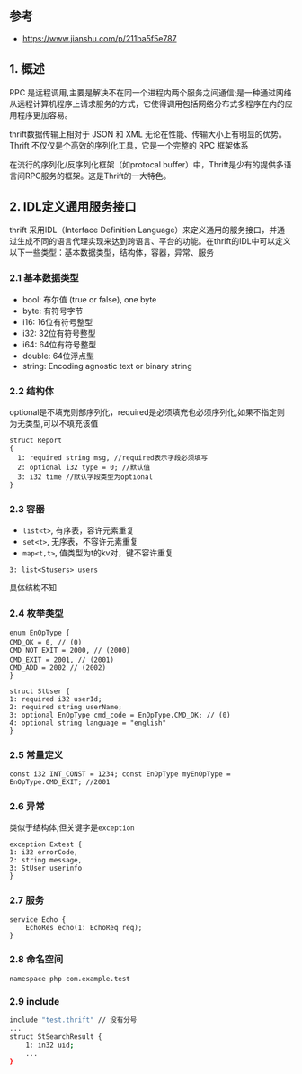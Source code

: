 ## 参考
- https://www.jianshu.com/p/211ba5f5e787

## 1. 概述
RPC 是远程调用,主要是解决不在同一个进程内两个服务之间通信;是一种通过网络从远程计算机程序上请求服务的方式，它使得调用包括网络分布式多程序在内的应用程序更加容易。  

thrift数据传输上相对于 JSON 和 XML 无论在性能、传输大小上有明显的优势。Thrift 不仅仅是个高效的序列化工具，它是一个完整的 RPC 框架体系   

在流行的序列化/反序列化框架（如protocal buffer）中，Thrift是少有的提供多语言间RPC服务的框架。这是Thrift的一大特色。  

## 2. IDL定义通用服务接口
thrift 采用IDL（Interface Definition Language）来定义通用的服务接口，并通过生成不同的语言代理实现来达到跨语言、平台的功能。在thrift的IDL中可以定义以下一些类型：基本数据类型，结构体，容器，异常、服务
### 2.1 基本数据类型
- bool: 布尔值 (true or false), one byte
- byte: 有符号字节
- i16: 16位有符号整型
- i32: 32位有符号整型
- i64: 64位有符号整型
- double: 64位浮点型
- string: Encoding agnostic text or binary string
### 2.2 结构体
optional是不填充则部序列化，required是必须填充也必须序列化,如果不指定则为无类型,可以不填充该值
```
struct Report
{
  1: required string msg, //required表示字段必须填写
  2: optional i32 type = 0; //默认值
  3: i32 time //默认字段类型为optional
}
```
### 2.3 容器
- `list<t>`, 有序表，容许元素重复
- `set<t>`, 无序表，不容许元素重复
- `map<t,t>`, 值类型为t的kv对，键不容许重复
```
3: list<Stusers> users
```
具体结构不知
### 2.4 枚举类型
```
enum EnOpType {
CMD_OK = 0, // (0) 　　
CMD_NOT_EXIT = 2000, // (2000)
CMD_EXIT = 2001, // (2001)  　　
CMD_ADD = 2002 // (2002)
}

struct StUser {
1: required i32 userId;
2: required string userName;
3: optional EnOpType cmd_code = EnOpType.CMD_OK; // (0)
4: optional string language = "english"
}
```
### 2.5 常量定义
```
const i32 INT_CONST = 1234; const EnOpType myEnOpType = EnOpType.CMD_EXIT; //2001
```
### 2.6 异常
类似于结构体,但关键字是`exception`
```
exception Extest {
1: i32 errorCode,
2: string message,
3: StUser userinfo
}
```
### 2.7 服务
```
service Echo {
    EchoRes echo(1: EchoReq req);
}
```
### 2.8 命名空间
```
namespace php com.example.test  
```
### 2.9 include
```bash
include "test.thrift" // 没有分号
...
struct StSearchResult {
    1: in32 uid; 
	...
}
```


